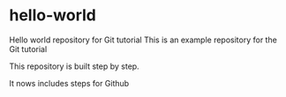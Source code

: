# hello-world
Hello world repository for Git tutorial
This is an example repository for the Git tutorial 

This repository is built step by step.

It nows includes steps for Github
